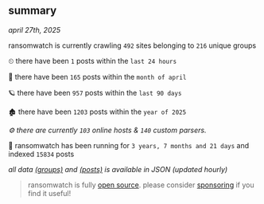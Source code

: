 
## summary
_april 27th, 2025_

ransomwatch is currently crawling `492` sites belonging to `216` unique groups

⏲ there have been `1` posts within the `last 24 hours`

🦈 there have been `165` posts within the `month of april`

🪐 there have been `957` posts within the `last 90 days`

🏚 there have been `1203` posts within the `year of 2025`

_⚙️ there are currently `103` online hosts & `140` custom parsers._

🦕 ransomwatch has been running for `3 years, 7 months and 21 days` and indexed `15834` posts

_all data  [(groups)](http://ransomwhat.telemetry.ltd/groups) and [(posts)](http://ransomwhat.telemetry.ltd/posts) is available in JSON (updated hourly)_

> ransomwatch is fully [open source](https://github.com/joshhighet/ransomwatch#ransomwatch--). please consider [sponsoring](https://github.com/sponsors/joshhighet) if you find it useful!
